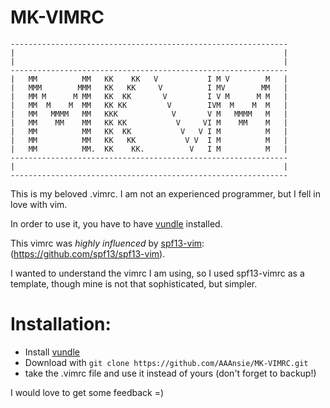 MK-VIMRC
========
    --------------------------------------------------------------
    |                                                            |
    |                                                            |
    --------------------------------------------------------------
    |   MM          MM   KK    KK   V           I M V        M   |
    |   MMM        MMM   KK   KK     V          I MV        MM   |
    |   MM M      M MM   KK  KK       V         I V M      M M   |
    |   MM  M    M  MM   KK KK         V        IVM  M    M  M   |
    |   MM   MMMM   MM   KKK            V       V M   MMMM   M   |
    |   MM    MM    MM   KK KK           V     VI M    MM    M   |
    |   MM          MM   KK  KK           V   V I M          M   |
    |   MM          MM   KK   KK           V V  I M          M   |
    |   MM          MM.  KK    KK.          V   I M          M   |
    --------------------------------------------------------------
    |                                                            |
    --------------------------------------------------------------



This is my beloved .vimrc. I am not an experienced programmer, 
but I fell in love with vim. 

In order to use it, you have to have [vundle](https://github.com/gmarik/Vundle.vim) installed. 

This vimrc was *highly influenced* by [spf13-vim](https://github.com/spf13/spf13-vim):
(https://github.com/spf13/spf13-vim).

I wanted to understand the vimrc I am using, so I used spf13-vimrc as a template,
though mine is not that sophisticated, but simpler. 



# Installation:

- Install [vundle](https://github.com/gmarik/Vundle.vim)
- Download with `git clone https://github.com/AAAnsie/MK-VIMRC.git`
- take the .vimrc file and use it instead of yours (don't forget to backup!)


I would love to get some feedback =)
